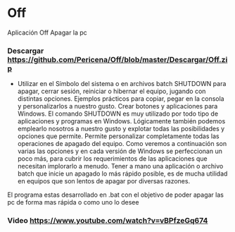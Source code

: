 # Off
Aplicación Off Apagar la pc 

### Descargar https://github.com/Pericena/Off/blob/master/Descargar/Off.zip

- Utilizar en el Símbolo del sistema o en archivos batch SHUTDOWN para apagar, cerrar sesión, reiniciar o hibernar el equipo, jugando con distintas opciones. Ejemplos prácticos para copiar, pegar en la consola y personalizarlos a nuestro gusto. Crear botones y aplicaciones para Windows.
El comando SHUTDOWN es muy utilizado por todo tipo de aplicaciones y programas en Windows.
Lógicamente también podemos emplearlo nosotros a nuestro gusto y explotar todas las posibilidades y opciones que permite.
Permite personalizar completamente todas las operaciones de apagado del equipo.
Como veremos a continuación son varias las opciones y en cada versión de Windows se perfeccionan un poco más, para cubrir los requerimientos de las aplicaciones que necesitan implorarlo a menudo.
Tener a mano una aplicación o archivo batch que inicie un apagado lo más rápido posible, es de mucha utilidad en equipos que son lentos de apagar por diversas razones.

El programa estas desarrollado en .bat con el objetivo de poder apagar las pc de forma mas rápida o como uno lo desee 

### Video https://www.youtube.com/watch?v=vBPfzeGq674

